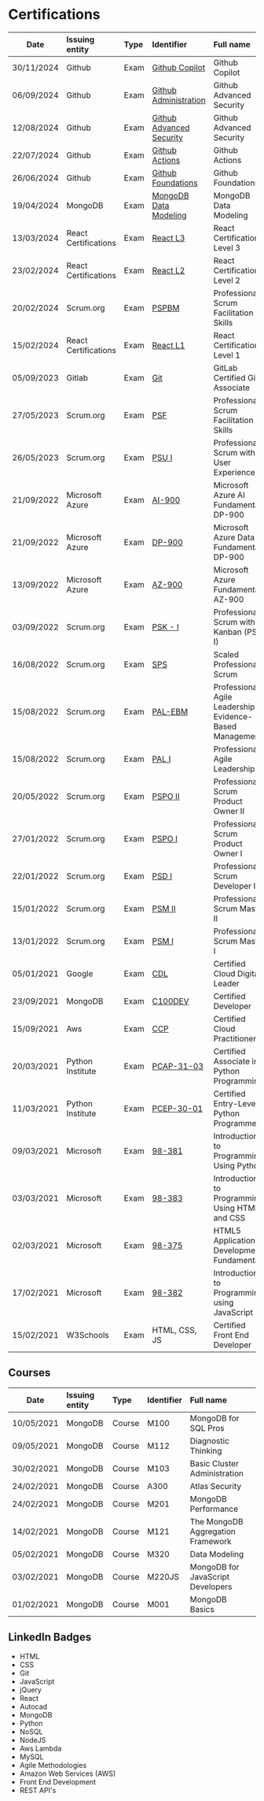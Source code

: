 # Certifications

| Date       | Issuing entity       | Type | Identifier                                                                                             | Full name                                                 | Score   |
|------------|:---------------------| :--- |:-------------------------------------------------------------------------------------------------------|:----------------------------------------------------------|:--------|
| 30/11/2024 | Github               | Exam | [Github Copilot](https://www.credly.com/badges/abf59625-9900-4f99-ad13-3bb6edeec0db)                   | Github Copilot                                            | 81      |
| 06/09/2024 | Github               | Exam | [Github Administration](https://www.credly.com/badges/68b87579-8851-493f-a850-11169fee8d90)            | Github Advanced Security                                  | 68      |
| 12/08/2024 | Github               | Exam | [Github Advanced Security](https://www.credly.com/badges/68b87579-8851-493f-a850-11169fee8d90)         | Github Advanced Security                                  | 71      |
| 22/07/2024 | Github               | Exam | [Github Actions](https://www.credly.com/badges/7052f978-811c-4cc8-8caf-0696aabd3588/)                  | Github Actions                                            | 77      |
| 26/06/2024 | Github               | Exam | [Github Foundations](https://www.credly.com/badges/f467571d-4f47-4317-b09d-ebc46c7dfcb8)               | Github Foundations                                        | 80      |
| 19/04/2024 | MongoDB              | Exam | [MongoDB Data Modeling](https://www.credly.com/badges/ef232374-caa1-4976-9c01-aa761ee11e46/public_url) | MongoDB Data Modeling                                     | No info |
| 13/03/2024 | React Certifications | Exam | [React L3](https://interstate21.com/certificate/?code=5C12GND)                                         | React Certification Level 3                               | No info |
| 23/02/2024 | React Certifications | Exam | [React L2](https://interstate21.com/certificate/?code=5B22EJ7)                                         | React Certification Level 2                               | 90      |
| 20/02/2024 | Scrum.org            | Exam | [PSPBM](https://www.credly.com/badges/c99785f0-547b-4fb7-94e1-e570bc402d6f/public_url)                 | Professional Scrum Facilitation Skills                    | 90      |
| 15/02/2024 | React Certifications | Exam | [React L1](https://interstate21.com/certificate/?code=5B14DIP)                                         | React Certification Level 1                               | 83      |
| 05/09/2023 | Gitlab               | Exam | [Git](https://www.credly.com/badges/5262a851-7a37-48bf-9c8d-77fd85112dd6/public_url)                   | GitLab Certified Git Associate                            | 100     |
| 27/05/2023 | Scrum.org            | Exam | [PSF](https://www.credly.com/badges/5262a851-7a37-48bf-9c8d-77fd85112dd6/public_url)                   | Professional Scrum Facilitation Skills                    | 85      |
| 26/05/2023 | Scrum.org            | Exam | [PSU I](https://www.credly.com/badges/fcb28525-cb86-46bd-85ad-63856073d83d/public_url)                 | Professional Scrum with User Experience I                 | 100     |
| 21/09/2022 | Microsoft Azure      | Exam | [AI-900](https://www.credly.com/badges/a696e3cf-9b95-4e2f-a644-10d4a530e848/public_url)                | Microsoft Azure AI Fundamentals DP-900                    | 950     |
| 21/09/2022 | Microsoft Azure      | Exam | [DP-900](https://www.credly.com/badges/ebfaff37-7260-410e-9aa4-6c97dab03b37/public_url)                | Microsoft Azure Data Fundamentals DP-900                  | 912     |
| 13/09/2022 | Microsoft Azure      | Exam | [AZ-900](https://www.credly.com/badges/bba62d59-74c2-4d9a-af89-b7f342710dd9/public_url)                | Microsoft Azure Fundamentals AZ-900                       | 820     |
| 03/09/2022 | Scrum.org            | Exam | [PSK - I](https://www.credly.com/badges/90fde7a7-f08c-4126-ab1d-eb7ec761fbdc/public_url)               | Professional Scrum with Kanban (PSK I)                    | 97      |
| 16/08/2022 | Scrum.org            | Exam | [SPS](https://www.credly.com/badges/0311192b-2193-4e2e-83d7-3df95f310cc7/public_url)                   | Scaled Professional Scrum                                 | 87      |
| 15/08/2022 | Scrum.org            | Exam | [PAL-EBM](https://www.credly.com/badges/c583ba79-97b7-4a6e-ac8d-44d7bbaf9e19/public_url)               | Professional Agile Leadership - Evidence-Based Management | 92      |
| 15/08/2022 | Scrum.org            | Exam | [PAL I](https://www.credly.com/badges/61d7a70a-659a-4553-a785-41e0bc8c0a47/public_url)                 | Professional Agile Leadership I                           | 92      |
| 20/05/2022 | Scrum.org            | Exam | [PSPO II](https://www.credly.com/badges/8d3b7df8-0b88-490a-9dbb-bb2cc9b39f09/public_url)               | Professional Scrum Product Owner II                       | 93      |
| 27/01/2022 | Scrum.org            | Exam | [PSPO I](https://www.credly.com/badges/a25863e1-bdad-47f9-a0e2-01dcc2427ca7/public_url)                | Professional Scrum Product Owner I                        | 90      |
| 22/01/2022 | Scrum.org            | Exam | [PSD I](https://www.credly.com/badges/08780305-13a6-4b56-84a9-84cfd3709df2/public_url)                 | Professional Scrum Developer I                            | 90      |
| 15/01/2022 | Scrum.org            | Exam | [PSM II](https://www.credly.com/badges/7a01bf8f-72ef-4fda-b7c4-3742b09d6517/public_url)                | Professional Scrum Master II                              | 94      |
| 13/01/2022 | Scrum.org            | Exam | [PSM I](https://www.credly.com/badges/5ff5b7d1-5d8b-4253-bd05-74dce1b3fdbb/public_url)                 | Professional Scrum Master I                               | 95      |
| 05/01/2021 | Google               | Exam | [CDL](https://www.credential.net/dd67968d-a5fd-4558-822a-49b0cff7bc21)                                 | Certified Cloud Digital Leader                            | No info |
| 23/09/2021 | MongoDB              | Exam | [C100DEV](https://university.mongodb.com/certification/certificate/381251800)                          | Certified Developer                                       | 593     |
| 15/09/2021 | Aws                  | Exam | [CCP](https://www.credly.com/badges/af552a4b-e2db-4897-b896-83a3c9420023/public_url)                   | Certified Cloud Practitioner                              | 762     |
| 20/03/2021 | Python Institute     | Exam | [PCAP-31-03](https://www.credly.com/badges/59f32e65-e6b7-4e59-92e6-e0300b96668e)                       | Certified Associate in Python Programming                 | 79      |
| 11/03/2021 | Python Institute     | Exam | [PCEP-30-01](https://www.credly.com/badges/915b92dd-6c70-4cec-b1af-8666deca6783)                       | Certified Entry-Level Python Programmer                   | 80      |
| 09/03/2021 | Microsoft            | Exam | [98-381](https://www.credly.com/badges/10a85c53-2c17-4f84-a3bf-c69b842bdd31)                           | Introduction to Programming Using Python                  | 88      |
| 03/03/2021 | Microsoft            | Exam | [98-383](https://www.credly.com/badges/a80e29c7-dc98-4e07-9ce3-443d57d24fb4)                           | Introduction to Programming Using HTML and CSS            | 86      |
| 02/03/2021 | Microsoft            | Exam | [98-375](https://www.credly.com/badges/2a1138cd-46d5-4c5f-9d9d-ffda34e3a063)                           | HTML5 Application Development Fundamentals                | 94      |
| 17/02/2021 | Microsoft            | Exam | [98-382](https://www.credly.com/badges/d88f0286-6bf2-4bd5-8b78-b83c601d0dad)                           | Introduction to Programming using JavaScript              | 92      |
| 15/02/2021 | W3Schools            | Exam | HTML, CSS, JS                                                                                          | Certified Front End Developer                             | 95      |

## Courses

| Date       | Issuing entity | Type   | Identifier | Full name                         |
| ---------- | :------------- | :----- | :--------- | :-------------------------------- |
| 10/05/2021 | MongoDB        | Course | M100       | MongoDB for SQL Pros              |
| 09/05/2021 | MongoDB        | Course | M112       | Diagnostic Thinking               |
| 30/02/2021 | MongoDB        | Course | M103       | Basic Cluster Administration      |
| 24/02/2021 | MongoDB        | Course | A300       | Atlas Security                    |
| 24/02/2021 | MongoDB        | Course | M201       | MongoDB Performance               |
| 14/02/2021 | MongoDB        | Course | M121       | The MongoDB Aggregation Framework |
| 05/02/2021 | MongoDB        | Course | M320       | Data Modeling                     |
| 03/02/2021 | MongoDB        | Course | M220JS     | MongoDB for JavaScript Developers |
| 01/02/2021 | MongoDB        | Course | M001       | MongoDB Basics                    |

## LinkedIn Badges

- HTML
- CSS
- Git
- JavaScript
- jQuery
- React
- Autocad
- MongoDB
- Python
- NoSQL
- NodeJS
- Aws Lambda
- MySQL
- Agile Methodologies
- Amazon Web Services (AWS)
- Front End Development
- REST API's
